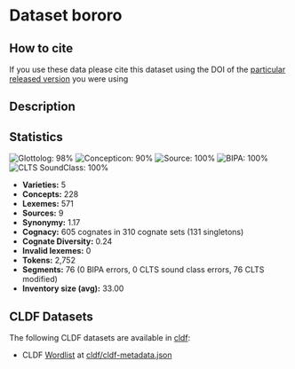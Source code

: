 # Dataset bororo

## How to cite

If you use these data please cite
this dataset using the DOI of the [particular released version](../../releases/) you were using

## Description


## Statistics


![Glottolog: 98%](https://img.shields.io/badge/Glottolog-98%25-green.svg "Glottolog: 98%")
![Concepticon: 90%](https://img.shields.io/badge/Concepticon-90%25-yellowgreen.svg "Concepticon: 90%")
![Source: 100%](https://img.shields.io/badge/Source-100%25-brightgreen.svg "Source: 100%")
![BIPA: 100%](https://img.shields.io/badge/BIPA-100%25-brightgreen.svg "BIPA: 100%")
![CLTS SoundClass: 100%](https://img.shields.io/badge/CLTS%20SoundClass-100%25-brightgreen.svg "CLTS SoundClass: 100%")

- **Varieties:** 5
- **Concepts:** 228
- **Lexemes:** 571
- **Sources:** 9
- **Synonymy:** 1.17
- **Cognacy:** 605 cognates in 310 cognate sets (131 singletons)
- **Cognate Diversity:** 0.24
- **Invalid lexemes:** 0
- **Tokens:** 2,752
- **Segments:** 76 (0 BIPA errors, 0 CLTS sound class errors, 76 CLTS modified)
- **Inventory size (avg):** 33.00

## CLDF Datasets

The following CLDF datasets are available in [cldf](cldf):

- CLDF [Wordlist](https://github.com/cldf/cldf/tree/master/modules/Wordlist) at [cldf/cldf-metadata.json](cldf/cldf-metadata.json)